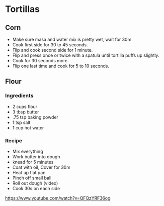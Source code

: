 # Tortillas

## Corn

- Make sure masa and water mix is pretty wet, wait for 30m.
- Cook first side for 30 to 45 seconds.
- Flip and cook second side for 1 minute.
- Flip and press once or twice with a spatula until tortilla puffs up slightly.
- Cook for 30 seconds more.
- Flip one last time and cook for 5 to 10 seconds.

## Flour

### Ingredients

- 2 cups flour
- 3 tbsp butter
- .75 tsp baking powder
- 1 tsp salt
- 1 cup hot water

### Recipe

- Mix everything
- Work butter into dough
- knead for 5 minutes
- Coat with oil, Cover for 30m
- Heat up flat pan
- Pinch off small ball
- Roll out dough (video)
- Cook 30s on each side

https://www.youtube.com/watch?v=QFQzYRF36og

